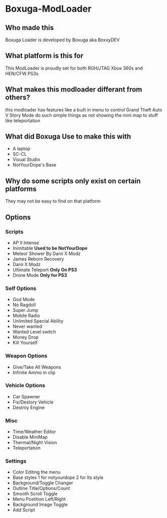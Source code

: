 # Boxuga-ModLoader

## Who made this
Boxuga Loader is developed by Boxuga aka BoxxyDEV 

## What platform is this for
This ModLoader is proudly set for both RGH/JTAG Xbox 360s and HEN/CFW PS3s

## What makes this modloader differant from others?
this modloader has features like a built in menu to control Grand Theft Auto V Story Mode do such simple things as not showing the mini map to stuff like teleportation

## What did Boxuga Use to make this with
* A laptop 
* SC-CL 
* Visual Studio
* NotYourDope's Base


## Why do some scripts only exist on certain platforms 
They may not be easy to find on that platform

## Options

### Scripts
* AP II Intense
* Inimitable **Used to be NotYourDope**
* Meteor Shower By Danii X Modz
* James Reborn Recovery
* Danii X Modz
* Ultimate Teleport **Only On PS3**
* Drone Mode **Only for PS3**

### Self Options
* God Mode
* No Ragdoll
* Super Jump
* Mobile Radio
* Unlimited Special Ability
* Never wanted
* Wanted Level switch
* Money Drop
* Kill Yourself

### Weapon Options
* Give/Take All Weapons
* Infinite Ammo in clip

### Vehicle Options
* Car Spawner
* Fix/Destory Vehicle
* Destroy Engine

### Misc
* Time/Weather Editor
* Disable MiniMap
* Thermal/Night Vision
* Teleportation

### Settings
* Color Editing the menu
* Base styles 1 for notyourdope 2 for lts style
* Background/Toggle Changer
* Outline Title/Options/Count
* Smooth Scroll Toggle
* Menu Postition Left/Right
* Background Image Toggle
* Add Script

